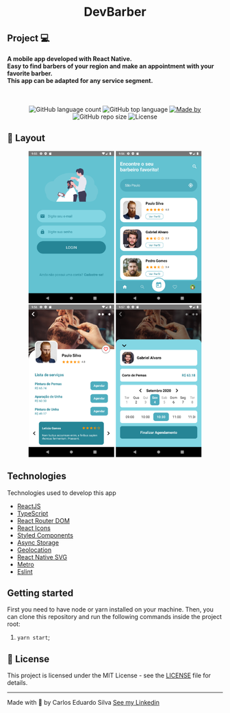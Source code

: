 <h1 align="center">
  DevBarber
</h1>

## Project 💻

<h4>
  A mobile app developed with React Native. </br>
  Easy to find barbers of your region and make an appointment with your favorite barber. </br>
  This app can be adapted for any service segment. </br>
</h4>
<br />
<p align="center">
<img alt="GitHub language count" src="https://img.shields.io/github/languages/count/carlosdiver/devBarber?logoColor=%2363C2D1&style=plastic">

<img alt="GitHub top language" src="https://img.shields.io/github/languages/top/carlosdiver/devBarber?logoColor=%2363C2D1&style=plastic">

  <a href="https://www.linkedin.com/in/carlos-silva-devs/" target="_blank" rel="noopener noreferrer">
    <img alt="Made by" src="https://img.shields.io/badge/made%20by-Carlos%20Eduardo-63C2D1">
  </a>
 <img alt="GitHub repo size" src="https://img.shields.io/github/repo-size/carlosdiver/devBarber?logoColor=%2363C2D1&style=plastic">
  
  <img alt="License" src="https://img.shields.io/badge/license-MIT-brightgreen">
</p>

## 🎨 Layout

<p align="center">
    <img alt="GoBarber" title="#GoBarber" src=".screenshots/1.png" width="200px" />
    <img alt="GoBarber" title="#GoBarber" src=".screenshots/2.png" width="200px" />
    <img alt="GoBarber" title="#GoBarber" src=".screenshots/3.png" width="200px" />
    <img alt="GoBarber" title="#GoBarber" src=".screenshots/4.png" width="200px" />
</p>

## Technologies

Technologies used to develop this app

- [ReactJS](https://reactjs.org/)
- [TypeScript](https://www.typescriptlang.org/)
- [React Router DOM](https://reacttraining.com/react-router/)
- [React Icons](https://react-icons.netlify.com/#/)
- [Styled Components](https://styled-components.com/)
- [Async Storage](https://reactnative.dev/docs/asyncstorage)
- [Geolocation](https://reactnative.dev/docs/geolocation.html)
- [React Native SVG](https://github.com/react-native-community/react-native-svg)
- [Metro](https://facebook.github.io/metro/)
- [Eslint](https://eslint.org/)

## Getting started

First you need to have node or yarn installed on your machine.
Then, you can clone this repository and run the following commands inside the project root:

1. `yarn start`;

## 📝 License

This project is licensed under the MIT License - see the [LICENSE](LICENSE) file for details.

---

Made with 💙 by Carlos Eduardo Silva <a target="_blank" href="https://www.linkedin.com/in/carlos-silva-devs/">See my Linkedin</a>
